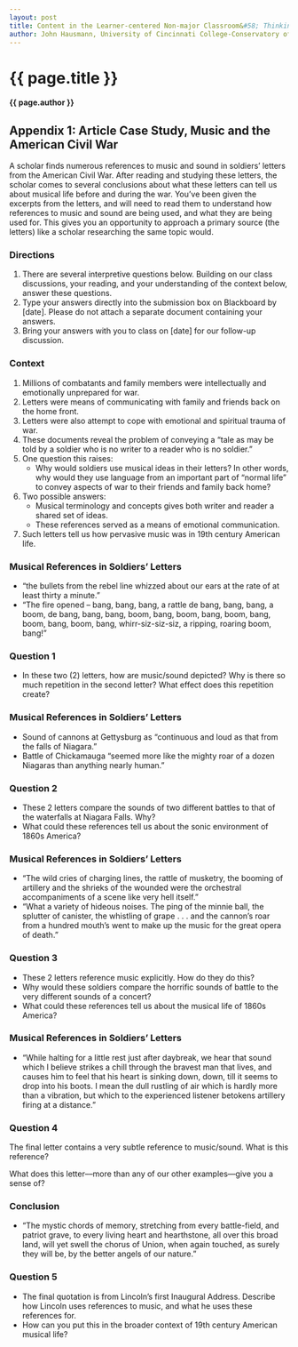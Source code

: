 ```yaml
---
layout: post
title: Content in the Learner-centered Non-major Classroom&#58; Thinking and Listening Like a Musicologist
author: John Hausmann, University of Cincinnati College-Conservatory of Music
---
```

{{ page.title }}
================
**{{ page.author }}**

## Appendix 1&#58; Article Case Study, Music and the American Civil War ##

A scholar finds numerous references to music and sound in soldiers’ letters from the American Civil War. After reading and studying these letters, the scholar comes to several conclusions about what these letters can tell us about musical life before and during the war. You’ve been given the excerpts from the letters, and will need to read them to understand how references to music and sound are being used, and what they are being used for. This gives you an opportunity to approach a primary source (the letters) like a scholar researching the same topic would.

### Directions ###

1.  There are several interpretive questions below. Building on our class discussions, your reading, and your understanding of the context below, answer these questions.
2.  Type your answers directly into the submission box on Blackboard by [date]. Please do not attach a separate document containing your answers.
3.  Bring your answers with you to class on [date] for our follow-up discussion.

### Context

1.  Millions of combatants and family members were intellectually and emotionally unprepared for war.
2.  Letters were means of communicating with family and friends back on the home front.
3.  Letters were also attempt to cope with emotional and spiritual trauma of war.
4.  These documents reveal the problem of conveying a “tale as may be told by a soldier who is no writer to a reader who is no soldier.”
5.  One question this raises:
	- Why would soldiers use musical ideas in their letters? In other words, why would they use language from an important part of “normal life” to convey aspects of war to their friends and family back home?
7.  Two possible answers:
	- Musical terminology and concepts gives both writer and reader a shared set of ideas.
	- These references served as a means of emotional communication.
8.  Such letters tell us how pervasive music was in 19th century American life.

### Musical References in Soldiers’ Letters

-   “the bullets from the rebel line whizzed about our ears at the rate of at least thirty a minute.”
-   “The fire opened – bang, bang, bang, a rattle de bang, bang, bang, a boom, de bang, bang, bang, boom, bang, boom, bang, boom, bang, boom, bang, boom, bang, whirr-siz-siz-siz, a ripping, roaring boom, bang!”

### Question 1

-   In these two (2) letters, how are music/sound depicted? Why is there so much repetition in the second letter? What effect does this repetition create?

### Musical References in Soldiers’ Letters

-   Sound of cannons at Gettysburg as “continuous and loud as that from the falls of Niagara.”
-   Battle of Chickamauga “seemed more like the mighty roar of a dozen Niagaras than anything nearly human.”

### Question 2

-   These 2 letters compare the sounds of two different battles to that of the waterfalls at Niagara Falls. Why?
-   What could these references tell us about the sonic environment of 1860s America?

### Musical References in Soldiers’ Letters

-   “The wild cries of charging lines, the rattle of musketry, the booming of artillery and the shrieks of the wounded were the orchestral accompaniments of a scene like very hell itself.”
-   “What a variety of hideous noises. The ping of the minnie ball, the splutter of canister, the whistling of grape . . . and the cannon’s roar from a hundred mouth’s went to make up the music for the great opera of death.”

### Question 3

-   These 2 letters reference music explicitly. How do they do this?
-   Why would these soldiers compare the horrific sounds of battle to the very different sounds of a concert?
-   What could these references tell us about the musical life of 1860s America?

### Musical References in Soldiers’ Letters

-   “While halting for a little rest just after daybreak, we hear that sound which I believe strikes a chill through the bravest man that lives, and causes him to feel that his heart is sinking down, down, till it seems to drop into his boots. I mean the dull rustling of air which is hardly more than a vibration, but which to the experienced listener betokens artillery firing at a distance.”

### Question 4

The final letter contains a very subtle reference to music/sound. What is this reference?

What does this letter––more than any of our other examples––give you a sense of?

### Conclusion

-   “The mystic chords of memory, stretching from every battle-field, and patriot grave, to every living heart and hearthstone, all over this broad land, will yet swell the chorus of Union, when again touched, as surely they will be, by the better angels of our nature.”

### Question 5

-   The final quotation is from Lincoln’s first Inaugural Address. Describe how Lincoln uses references to music, and what he uses these references for.
-   How can you put this in the broader context of 19th century American musical life?

